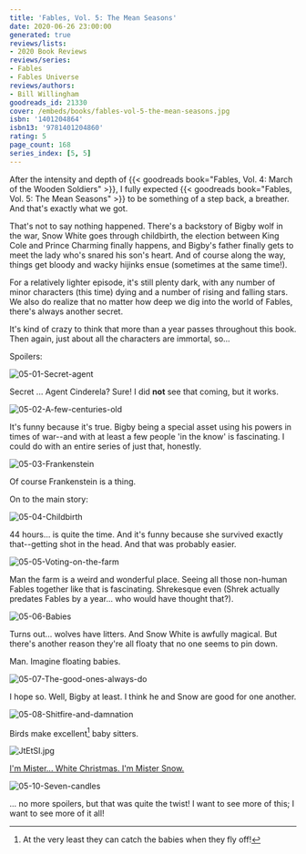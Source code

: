 ```yaml
---
title: 'Fables, Vol. 5: The Mean Seasons'
date: 2020-06-26 23:00:00
generated: true
reviews/lists:
- 2020 Book Reviews
reviews/series:
- Fables
- Fables Universe
reviews/authors:
- Bill Willingham
goodreads_id: 21330
cover: /embeds/books/fables-vol-5-the-mean-seasons.jpg
isbn: '1401204864'
isbn13: '9781401204860'
rating: 5
page_count: 168
series_index: [5, 5]
---
```

After the intensity and depth of {{< goodreads book="Fables, Vol. 4: March of the Wooden Soldiers" >}}, I fully expected {{< goodreads book="Fables, Vol. 5: The Mean Seasons" >}} to be something of a step back, a breather. And that's exactly what we got.  

That's not to say nothing happened. There's a backstory of Bigby wolf in the war, Snow White goes through childbirth, the election between King Cole and Prince Charming finally happens, and Bigby's father finally gets to meet the lady who's snared his son's heart. And of course along the way, things get bloody and wacky hijinks ensue (sometimes at the same time!).  

<!--more-->

For a relatively lighter episode, it's still plenty dark, with any number of minor characters (this time) dying and a number of rising and falling stars. We also do realize that no matter how deep we dig into the world of Fables, there's always another secret.  

It's kind of crazy to think that more than a year passes throughout this book. Then again, just about all the characters are immortal, so...  

Spoilers:  

![05-01-Secret-agent](/embeds/books/attachments/05-01-secret-agent.jpg)  

Secret ... Agent Cinderela? Sure! I did **not** see that coming, but it works.  

![05-02-A-few-centuries-old](/embeds/books/attachments/05-02-a-few-centuries-old.jpg)  

It's funny because it's true. Bigby being a special asset using his powers in times of war--and with at least a few people 'in the know' is fascinating. I could do with an entire series of just that, honestly.  

![05-03-Frankenstein](/embeds/books/attachments/05-03-frankenstein.jpg)  

Of course Frankenstein is a thing.  

On to the main story:  

![05-04-Childbirth](/embeds/books/attachments/05-04-childbirth.jpg)  

44 hours... is quite the time. And it's funny because she survived exactly that--getting shot in the head. And that was probably easier.  

![05-05-Voting-on-the-farm](/embeds/books/attachments/05-05-voting-on-the-farm.jpg)  

Man the farm is a weird and wonderful place. Seeing all those non-human Fables together like that is fascinating. Shrekesque even (Shrek actually predates Fables by a year... who would have thought that?).  

![05-06-Babies](/embeds/books/attachments/05-06-babies.jpg)  

Turns out... wolves have litters. And Snow White is awfully magical. But there's another reason they're all floaty that no one seems to pin down.  

Man. Imagine floating babies.  

![05-07-The-good-ones-always-do](/embeds/books/attachments/05-07-the-good-ones-always-do.jpg)  

I hope so. Well, Bigby at least. I think he and Snow are good for one another.  

![05-08-Shitfire-and-damnation](/embeds/books/attachments/05-08-shitfire-and-damnation.jpg)  

Birds make excellent[^ish] baby sitters.  

![JtEtSI.jpg](/embeds/books/attachments/jtetsi-jpg.jpg)  

[I'm Mister... White Christmas. I'm Mister Snow.](https://www.youtube.com/watch?v=dPrbccEdI5o)  

![05-10-Seven-candles](/embeds/books/attachments/05-10-seven-candles.jpg)

... no more spoilers, but that was quite the twist! I want to see more of this; I want to see more of it all!  

[^ish]: At the very least they can catch the babies when they fly off!
